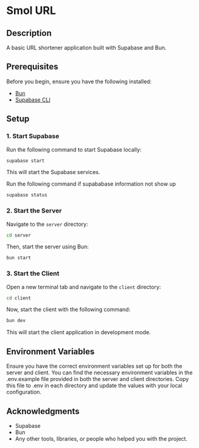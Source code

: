 # Smol URL

## Description

A basic URL shortener application built with Supabase and Bun.

## Prerequisites

Before you begin, ensure you have the following installed:

- [Bun](https://bun.sh/)
- [Supabase CLI](https://supabase.com/docs/guides/cli)

## Setup

### 1. Start Supabase

Run the following command to start Supabase locally:

```bash
supabase start
```

This will start the Supabase services.

Run the following command if supababase information not show up

```bash
supabase status
```

### 2. Start the Server

Navigate to the `server` directory:

```bash
cd server
```

Then, start the server using Bun:

```bash
bun start
```

### 3. Start the Client

Open a new terminal tab and navigate to the `client` directory:

```bash
cd client
```

Now, start the client with the following command:

```bash
bun dev
```

This will start the client application in development mode.

## Environment Variables

Ensure you have the correct environment variables set up for both the server and client. You can find the necessary environment variables in the .env.example file provided in both the server and client directories. Copy this file to .env in each directory and update the values with your local configuration.

## Acknowledgments

- Supabase
- Bun
- Any other tools, libraries, or people who helped you with the project.
